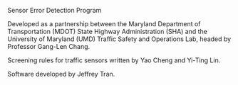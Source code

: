 Sensor Error Detection Program

Developed as a partnership between the Maryland Department of Transportation (MDOT) State Highway Administration (SHA) and the University of Maryland (UMD) Traffic Safety and Operations Lab, headed by Professor Gang-Len Chang.

Screening rules for traffic sensors written by Yao Cheng and Yi-Ting Lin.

Software developed by Jeffrey Tran.
